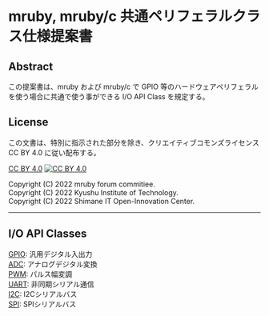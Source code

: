 # mruby, mruby/c 共通ペリフェラルクラス仕様提案書

## Abstract

この提案書は、mruby および mruby/c で GPIO 等のハードウェアペリフェラルを使う場合に共通で使う事ができる I/O API Class を規定する。

## License

この文書は、特別に指示された部分を除き、クリエイティブコモンズライセンス CC BY 4.0 に従い配布する。

[CC BY 4.0](https://creativecommons.org/licenses/by/4.0/)
<a href="https://creativecommons.org/licenses/by/4.0/">
![CC BY 4.0](https://licensebuttons.net/l/by/4.0/88x31.png)
</a>

Copyright (C) 2022 mruby forum commitiee.  
Copyright (C) 2022 Kyushu Institute of Technology.  
Copyright (C) 2022 Shimane IT Open-Innovation Center.  


--------------------------------------------------------------------------------
## I/O API Classes

[GPIO](mruby_io_GPIO.md): 汎用デジタル入出力  
[ADC](mruby_io_ADC.md): アナログデジタル変換  
[PWM](mruby_io_PWM.md): パルス幅変調  
[UART](mruby_io_UART.md): 非同期シリアル通信  
[I2C](mruby_io_I2C.md): I2Cシリアルバス  
[SPI](mruby_io_SPI.md): SPIシリアルバス  
